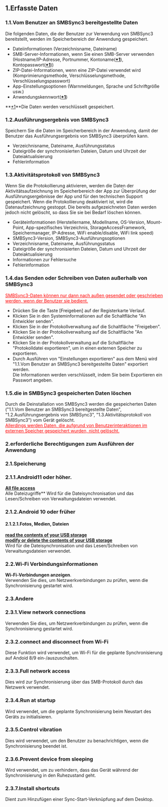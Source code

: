## 1.Erfasste Daten  
### 1.1.Vom Benutzer an SMBSync3 bereitgestellte Daten  

Die folgenden Daten, die der Benutzer zur Verwendung von SMBSync3 bereitstellt, werden im Speicherbereich der Anwendung gespeichert.  

- Dateiinformationen (Verzeichnisname, Dateiname)  
- SMB-Server-Informationen, wenn Sie einen SMB-Server verwenden (Hostname/IP-Adresse, Portnummer, Kontoname(**<u>\*1</u>**), Kontopasswort(**<u>\*1</u>**))  
- ZIP-Datei-Informationen, wenn eine ZIP-Datei verwendet wird (Komprimierungsmethode, Verschlüsselungsmethode, Verschlüsselungspasswort)  
- App-Einstellungsoptionen (Warnmeldungen, Sprache und Schriftgröße usw.)  
- Anwendungskennwort(**<u>\*1</u>**)  

**<u>\*1</u>**Die Daten werden verschlüsselt gespeichert.  

### 1.2.Ausführungsergebnis von SMBSync3  

Speichern Sie die Daten im Speicherbereich in der Anwendung, damit der Benutzer das Ausführungsergebnis von SMBSync3 überprüfen kann.  

- Verzeichnisname, Dateiname, Ausführungsstatus  
- Dateigröße der synchronisierten Dateien, Datum und Uhrzeit der Dateiaktualisierung  
- Fehlerinformation  

### 1.3.Aktivitätsprotokoll von SMBSync3  

Wenn Sie die Protokollierung aktivieren, werden die Daten der Aktivitätsaufzeichnung im Speicherbereich der App zur Überprüfung der Ausführungsergebnisse der App und für den technischen Support gespeichert. Wenn die Protokollierung deaktiviert ist, wird die Datenaufzeichnung gestoppt. Die bereits aufgezeichneten Daten werden jedoch nicht gelöscht, so dass Sie sie bei Bedarf löschen können.  

- Geräteinformationen (Herstellername, Modellname, OS-Version, Mount-Point, App-spezifisches Verzeichnis, StorageAccessFramework, Speichermanager, IP-Adresse, WiFi enable/disable, WiFi link speed)  
- SMBSync3-Version, SMBSync3-Ausführungsoptionen  
- Verzeichnisname, Dateiname, Ausführungsstatus  
- Dateigröße der synchronisierten Dateien, Datum und Uhrzeit der Dateiaktualisierung  
- Informationen zur Fehlersuche  
- Fehlerinformation  

### 1.4.das Senden oder Schreiben von Daten außerhalb von SMBSync3  

<span style="color: red;"><u>SMBSync3-Daten können nur dann nach außen gesendet oder geschrieben werden, wenn der Benutzer sie bedient.</u></span>  

- Drücken Sie die Taste [Freigeben] auf der Registerkarte Verlauf.  
- Klicken Sie in den Systeminformationen auf die Schaltfläche "An Entwickler senden".  
- Klicken Sie in der Protokollverwaltung auf die Schaltfläche "Freigeben".  
- Klicken Sie in der Protokollverwaltung auf die Schaltfläche "An Entwickler senden".  
- Klicken Sie in der Protokollverwaltung auf die Schaltfläche "Protokolldatei exportieren", um in einen externen Speicher zu exportieren.  
- Durch Ausführen von "Einstellungen exportieren" aus dem Menü wird "1.1.Vom Benutzer an SMBSync3 bereitgestellte Daten" exportiert werden.  
Die Informationen werden verschlüsselt, indem Sie beim Exportieren ein Passwort angeben.  

### 1.5.die in SMBSync3 gespeicherten Daten löschen  

Durch die Deinstallation von SMBSync3 werden die gespeicherten Daten ("1.1.Vom Benutzer an SMBSync3 bereitgestellte Daten", "1.2.Ausführungsergebnis von SMBSync3", "1.3.Aktivitätsprotokoll von SMBSync3") vom Gerät gelöscht.  
<span style="color: red;"><u>Allerdings werden Daten, die aufgrund von Benutzerinteraktionen im externen Speicher gespeichert wurden, nicht gelöscht.</u></span>  

### 2.erforderliche Berechtigungen zum Ausführen der Anwendung  

### 2.1.Speicherung  

### 2.1.1.Android11 oder höher.  
**<u>All file access</u>**  
Alle Dateizugriffe** Wird für die Dateisynchronisation und das Lesen/Schreiben von Verwaltungsdateien verwendet.  

### 2.1.2.Android 10 oder früher  

#### 2.1.2.1.Fotos, Medien, Dateien  
**<u>read the contents of your USB storage</u>**  
**<u>modify or delete the contents of your USB storage</u>**  
Wird für die Dateisynchronisation und das Lesen/Schreiben von Verwaltungsdateien verwendet.  

### 2.2.Wi-Fi Verbindungsinformationen  
**Wi-Fi-Verbindungen anzeigen**.  
Verwenden Sie dies, um Netzwerkverbindungen zu prüfen, wenn die Synchronisierung gestartet wird.  

### 2.3.Andere  
### 2.3.1.View network connections  
Verwenden Sie dies, um Netzwerkverbindungen zu prüfen, wenn die Synchronisierung gestartet wird.  
### 2.3.2.connect and disconnect from Wi-Fi  
Diese Funktion wird verwendet, um Wi-Fi für die geplante Synchronisierung auf Andoid 8/9 ein-/auszuschalten.  
### 2.3.3.Full network access  
Dies wird zur Synchronisierung über das SMB-Protokoll durch das Netzwerk verwendet.  
### 2.3.4.Run at startup  
Wird verwendet, um die geplante Synchronisierung beim Neustart des Geräts zu initialisieren.  
### 2.3.5.Control vibration  
Dies wird verwendet, um den Benutzer zu benachrichtigen, wenn die Synchronisierung beendet ist.  
### 2.3.6.Prevent device from sleeping  
Wird verwendet, um zu verhindern, dass das Gerät während der Synchronisierung in den Ruhezustand geht.  
### 2.3.7.Install shortcuts  
Dient zum Hinzufügen einer Sync-Start-Verknüpfung auf dem Desktop.  
